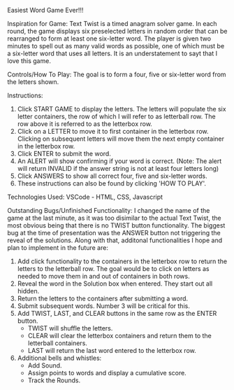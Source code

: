 Easiest Word Game Ever!!!

Inspiration for Game:
Text Twist is a timed anagram solver game. In each round, the game displays six preselected letters in random order that can be rearranged to form at least one six-letter word. The player is given two minutes to spell out as many valid words as possible, one of which must be a six-letter word that uses all letters. It is an understatement to sayt that I love this game.

Controls/How To Play:
The goal is to form a four, five or six-letter word from the letters shown.

Instructions:
1. Click START GAME to display the letters. The letters will populate the six letter containers, the row of which I will refer to as letterball row. The row above it is referred to as the letterbox row.
2. Click on a LETTER to move it to first container in the letterbox row. Clicking on subsequent letters will move them the next empty container in the letterbox row.
3. Click ENTER to submit the word.
4. An ALERT will show confirming if your word is correct. (Note: The alert will return INVALID if the answer string is not at least four letters long)
6. Click ANSWERS to show all correct four, five and six-letter words.
7. These instructions can also be found by clicking 'HOW TO PLAY'.

Technologies Used:
VSCode - HTML, CSS, Javascript

Outstanding Bugs/Unfinished Functionality:
I changed the name of the game at the last minute, as it was too disimilar to the actual Text Twist, the most obvious being that there is no TWIST button functionality. The biggest bug at the time of presentation was the ANSWER button not triggering the reveal of the solutions. Along with that, additonal functionalities I hope and plan to implement in the future are:
1. Add click functionality to the containers in the letterbox row to return the letters to the letterball row. The goal would be to click on letters as needed to move them in and out of containers in both rows.
2. Reveal the word in the Solution box when entered. They start out all hidden.
3. Return the letters to the containers after submitting a word.
4. Submit subsequent words. Number 3 will be critical for this.
5. Add TWIST, LAST, and CLEAR buttons in the same row as the ENTER button.
    - TWIST will shuffle the letters.
    - CLEAR will clear the letterbox containers and return them to the letterball containers.
    - LAST will return the last word entered to the letterbox row.
6. Additional bells and whistles:
    - Add Sound.
    - Assign points to words and display a cumulative score.
    - Track the Rounds.
